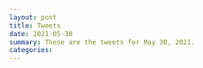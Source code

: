 ```yaml
---
layout: post
title: Tweets
date: 2021-05-30
summary: These are the tweets for May 30, 2021.
categories:
---
```


